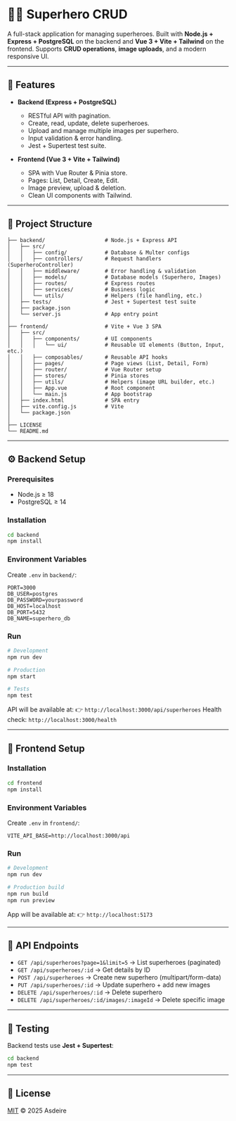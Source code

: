 # 🦹‍♂️ Superhero CRUD

A full-stack application for managing superheroes.
Built with **Node.js + Express + PostgreSQL** on the backend and **Vue 3 + Vite + Tailwind** on the frontend.
Supports **CRUD operations**, **image uploads**, and a modern responsive UI.

---

## 🚀 Features

* **Backend (Express + PostgreSQL)**

  * RESTful API with pagination.
  * Create, read, update, delete superheroes.
  * Upload and manage multiple images per superhero.
  * Input validation & error handling.
  * Jest + Supertest test suite.

* **Frontend (Vue 3 + Vite + Tailwind)**

  * SPA with Vue Router & Pinia store.
  * Pages: List, Detail, Create, Edit.
  * Image preview, upload & deletion.
  * Clean UI components with Tailwind.

---

## 📂 Project Structure

```
├── backend/                   # Node.js + Express API
│   ├── src/
│   │   ├── config/            # Database & Multer configs
│   │   ├── controllers/       # Request handlers (SuperheroController)
│   │   ├── middleware/        # Error handling & validation
│   │   ├── models/            # Database models (Superhero, Images)
│   │   ├── routes/            # Express routes
│   │   ├── services/          # Business logic
│   │   └── utils/             # Helpers (file handling, etc.)
│   ├── tests/                 # Jest + Supertest test suite
│   ├── package.json
│   └── server.js              # App entry point
│
├── frontend/                  # Vite + Vue 3 SPA
│   ├── src/
│   │   ├── components/        # UI components
│   │   │   └── ui/            # Reusable UI elements (Button, Input, etc.)
│   │   ├── composables/       # Reusable API hooks
│   │   ├── pages/             # Page views (List, Detail, Form)
│   │   ├── router/            # Vue Router setup
│   │   ├── stores/            # Pinia stores
│   │   ├── utils/             # Helpers (image URL builder, etc.)
│   │   ├── App.vue            # Root component
│   │   └── main.js            # App bootstrap
│   ├── index.html             # SPA entry
│   ├── vite.config.js         # Vite
│   └── package.json
│
├── LICENSE
└── README.md
```

---

## ⚙️ Backend Setup

### Prerequisites

* Node.js ≥ 18
* PostgreSQL ≥ 14

### Installation

```bash
cd backend
npm install
```

### Environment Variables

Create `.env` in `backend/`:

```env
PORT=3000
DB_USER=postgres
DB_PASSWORD=yourpassword
DB_HOST=localhost
DB_PORT=5432
DB_NAME=superhero_db
```

### Run

```bash
# Development
npm run dev

# Production
npm start

# Tests
npm test
```

API will be available at:
👉 `http://localhost:3000/api/superheroes`
Health check: `http://localhost:3000/health`

---

## 🎨 Frontend Setup

### Installation

```bash
cd frontend
npm install
```

### Environment Variables

Create `.env` in `frontend/`:

```env
VITE_API_BASE=http://localhost:3000/api
```

### Run

```bash
# Development
npm run dev

# Production build
npm run build
npm run preview
```

App will be available at:
👉 `http://localhost:5173`

---

## 📌 API Endpoints

* `GET /api/superheroes?page=1&limit=5` → List superheroes (paginated)
* `GET /api/superheroes/:id` → Get details by ID
* `POST /api/superheroes` → Create new superhero (multipart/form-data)
* `PUT /api/superheroes/:id` → Update superhero + add new images
* `DELETE /api/superheroes/:id` → Delete superhero
* `DELETE /api/superheroes/:id/images/:imageId` → Delete specific image

---

## 🧪 Testing

Backend tests use **Jest + Supertest**:

```bash
cd backend
npm test
```

---

## 📜 License

[MIT](./LICENSE) © 2025 Asdeire
